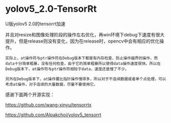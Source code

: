 # yolov5_2.0-TensorRt
U版yolov5 2.0的tensorrt加速



并且对resize和图像处理阶段的操作左右优化，再win环境下debug下速度有很大提升，但是release则没有变化，因为在release时，opencv中会有相应的优化操作。

```
实际上，at操作符与ptr操作符在Debug版本下都是有内存检查、防止操作越界的操作，而data十分简单粗暴，没有任何检查，由于它的简单粗暴所以使得data操作速度很快。所以在Debug版本下，at操作符与ptr操作符相较于data，速度还是慢了不少。

另外在Debug版本下，at操作要比指针操作慢得多，所以对于不连续数据或者单个点处理，可以考虑at操作，对于连续的大量数据，尽量不要使用它。
```

感谢下面两个开源实现：

 https://github.com/wang-xinyu/tensorrtx

https://github.com/AIpakchoi/yolov5_tensorrt